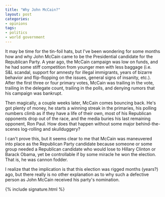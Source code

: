 ```yaml
---
title: "Why John McCain?"
layout: post
categories:
- opinions
tags:
- politics
- world government
---
```


It may be time for the tin-foil hats, but I've been wondering for some months how and why John McCain came to be the Presidential candidate for the Republican Party. A year ago, the McCain campaign was low on funds, and he had some stiff competition from younger men with less baggage (i.e. S&L scandal, support for amnesty for illegal immigrants, years of bizarre behavior and flip-flopping on the issues, general signs of insanity, etc.). After the first three or four primary votes, McCain was trailing in the vote, trailing in the delegate count, trailing in the polls, and denying rumors that his campaign was bankrupt.

Then magically, a couple weeks later, McCain comes bouncing back. He's got plenty of money, he starts a winning streak in the primaries, his polling numbers climb as if they have a life of their own, most of his Republican opponents drop out of the race, and the media buries his last remaining opponent, Ron Paul. How does that happen without some major behind-the-scenes log-rolling and skullduggery?

I can't prove this, but it seems clear to me that McCain was maneuvered into place as the Republican Party candidate because someone or some group needed a Republican candidate who would lose to Hillary Clinton or Barack Obama, yet be controllable if by some miracle he won the election. That is, he was cannon fodder.

I realize that the implication is that this election was rigged months (years?) ago, but there really is no other explanation as to why such a defective person as John McCain received his party's nomination.

{% include signature.html %}
